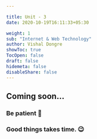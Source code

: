 ```yaml
---

title: Unit - 3
date: 2020-10-19T16:11:33+05:30

weight: 1
sub: "Internet & Web Technology"
author: Vishal Dongre
showToc: true
TocOpen: false
draft: false
hidemeta: false
disableShare: false
---
```





## Coming soon...

### Be patient 🙂
### Good things takes time. 😉